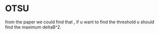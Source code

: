 # OTSU
from the paper we could find that , if u want to find the threshold u should find the maximum deltaB^2.
